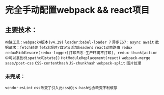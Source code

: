 # 完全手动配置webpack && react项目
## 主要技术：
```构建工具：webpack4版本(v4.29)```
```loader:babel-loader 7```
```异步ES7：async await```
```数据请求：fetch封装```
```fetch超时/自定义添加headers```
```react动态路由```
```redux```
```reduxMiddleware(redux-logger[打印日志-生产环境不打印], redux-thunk[action中可以拿到dispathc和state])```
```HotModuleReplacement(react)```
```webpack-merge```
```sass/post-css```
```CSS-contenthash```
```JS-chunkhash```
```webpack-split```
```图片处理```
### 未完成：
```vendor```
```esLint```
```css改变了引入此css的js-hash也会改变不利缓存```